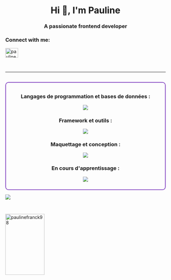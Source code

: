 <h1 align="center">Hi 👋, I'm Pauline</h1>
<h3 align="center">A passionate frontend developer</h3>

<h3 align="left">Connect with me:</h3>
<p align="left">
<a href="https://linkedin.com/in/pauline-franck-817248138" target="blank"><img align="center" src="https://raw.githubusercontent.com/rahuldkjain/github-profile-readme-generator/master/src/images/icons/Social/linked-in-alt.svg" alt="pauline-franck-817248138" height="30" width="40" /></a>
</p>
<br/>
<hr/>
<br/>
<div style="border: 2px solid #7F3FBF; border-radius: 10px; padding: 10px;">
<h3 align="center">Langages de programmation et bases de données :</h3>
<p align="center">
  <a href="https://skillicons.dev">
    <img src="https://skillicons.dev/icons?i=html,css,js,php,mysql,mongodb" />
  </a>
</p>

<h3 align="center">Framework et outils :</h3>
<p align="center">
  <a href="https://skillicons.dev">
    <img src="https://skillicons.dev/icons?i=symfony,vscode,github,git,bootstrap,docker" />
  </a>
</p>

<h3 align="center">Maquettage et conception :</h3>
<p align="center">
  <a href="https://skillicons.dev">
    <img src="https://skillicons.dev/icons?i=figma,ai,pr" />
  </a>
</p>

<h3 align="center">En cours d'apprentissage :</h3>
<p align="center">
  <a href="https://skillicons.dev">
    <img src="https://skillicons.dev/icons?i=react" />
  </a>
</p>
</div
<br/>


<!--
**PaulineFranck98/PaulineFranck98** is a ✨ _special_ ✨ repository because its `README.md` (this file) appears on your GitHub profile.

Here are some ideas to get you started:

- 🔭 I’m currently working on ...
- 🌱 I’m currently learning ...
- 👯 I’m looking to collaborate on ...
- 🤔 I’m looking for help with ...
- 💬 Ask me about ...
- 📫 How to reach me: ...
- 😄 Pronouns: ...
- ⚡ Fun fact: ...
-->
![](homepage0.gif)




<br/>
<p><img align="center" src="https://github-readme-stats.vercel.app/api/top-langs?username=paulinefranck98&show_icons=true&locale=en&layout=compact&theme=react&border_color=7F3FBF&bg_color=0D1117&title_color=FFFFFF&icon_color=A352FA" height="192px" width="49.5%" alt="paulinefranck98" /></p>

